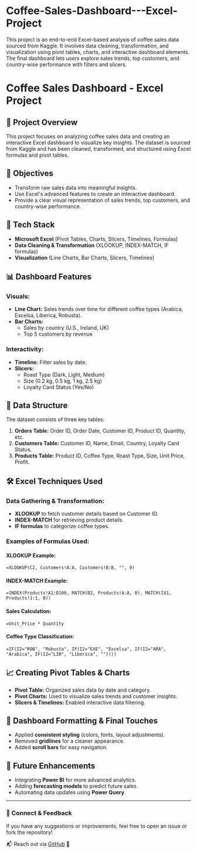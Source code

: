 # Coffee-Sales-Dashboard---Excel-Project
This project is an end-to-end Excel-based analysis of coffee sales data sourced from Kaggle. It involves data cleaning, transformation, and visualization using pivot tables, charts, and interactive dashboard elements. The final dashboard lets users explore sales trends, top customers, and country-wise performance with filters and slicers.

# Coffee Sales Dashboard - Excel Project

## 📌 Project Overview

This project focuses on analyzing coffee sales data and creating an interactive Excel dashboard to visualize key insights. The dataset is sourced from Kaggle and has been cleaned, transformed, and structured using Excel formulas and pivot tables.

## 🎯 Objectives

- Transform raw sales data into meaningful insights.
- Use Excel's advanced features to create an interactive dashboard.
- Provide a clear visual representation of sales trends, top customers, and country-wise performance.

## 🔧 Tech Stack

- **Microsoft Excel** (Pivot Tables, Charts, Slicers, Timelines, Formulas)
- **Data Cleaning & Transformation** (XLOOKUP, INDEX-MATCH, IF formulas)
- **Visualization** (Line Charts, Bar Charts, Slicers, Timelines)

## 📊 Dashboard Features

### **Visuals:**

- **Line Chart:** Sales trends over time for different coffee types (Arabica, Excelsa, Liberica, Robusta).
- **Bar Charts:**
  - Sales by country (U.S., Ireland, UK)
  - Top 5 customers by revenue

### **Interactivity:**

- **Timeline:** Filter sales by date.
- **Slicers:**
  - Roast Type (Dark, Light, Medium)
  - Size (0.2 kg, 0.5 kg, 1 kg, 2.5 kg)
  - Loyalty Card Status (Yes/No)

## 📂 Data Structure

The dataset consists of three key tables:

1. **Orders Table:** Order ID, Order Date, Customer ID, Product ID, Quantity, etc.
2. **Customers Table:** Customer ID, Name, Email, Country, Loyalty Card Status.
3. **Products Table:** Product ID, Coffee Type, Roast Type, Size, Unit Price, Profit.

## 🛠️ Excel Techniques Used

### **Data Gathering & Transformation:**

- **XLOOKUP** to fetch customer details based on Customer ID.
- **INDEX-MATCH** for retrieving product details.
- **IF formulas** to categorize coffee types.

### **Examples of Formulas Used:**

#### XLOOKUP Example:

```excel
=XLOOKUP(C2, Customers!A:A, Customers!B:B, "", 0)
```

#### INDEX-MATCH Example:

```excel
=INDEX(Products!A1:D100, MATCH(D2, Products!A:A, 0), MATCH(I$1, Products!1:1, 0))
```

#### Sales Calculation:

```excel
=Unit_Price * Quantity
```

#### Coffee Type Classification:

```excel
=IF(I2="ROB", "Robusta", IF(I2="EXE", "Excelsa", IF(I2="ARA", "Arabica", IF(I2="LIB", "Liberica", ""))))
```

## 📈 Creating Pivot Tables & Charts

- **Pivot Table:** Organized sales data by date and category.
- **Pivot Charts:** Used to visualize sales trends and customer insights.
- **Slicers & Timelines:** Enabled interactive data filtering.

## 🎨 Dashboard Formatting & Final Touches

- Applied **consistent styling** (colors, fonts, layout adjustments).
- Removed **gridlines** for a cleaner appearance.
- Added **scroll bars** for easy navigation.

## 🚀 Future Enhancements

- Integrating **Power BI** for more advanced analytics.
- Adding **forecasting models** to predict future sales.
- Automating data updates using **Power Query**.

---

### 🔗 Connect & Feedback

If you have any suggestions or improvements, feel free to open an issue or fork the repository!

📬 Reach out via [GitHub](https://github.com/yourusername) 🚀

